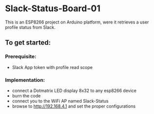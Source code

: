 # Slack-Status-Board-01
This is an ESP8266 project on Arduino platform, were it retrieves a user profile status from Slack.
## To get started:

### Prerequisite:
- Slack App token with profile read scope
### Implementation:
- connect a Dotmatrix LED display 8x32 to any esp8266 device
- burn the code
- connect you to the WiFi AP named Slack-Status 
- browse to http://192.168.4.1 and set the proper configurations
